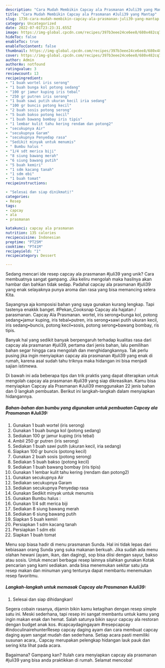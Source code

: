 ```yaml
---
description: "Cara Mudah Membikin Capcay ala Prasmanan #Juli39 yang Mantap"
title: "Cara Mudah Membikin Capcay ala Prasmanan #Juli39 yang Mantap"
slug: 1736-cara-mudah-membikin-capcay-ala-prasmanan-juli39-yang-mantap
category: Uncategorized
date: 2022-07-01T23:23:31.655Z
image: https://img-global.cpcdn.com/recipes/397b3eee24ce6ee8/680x482cq70/capcay-ala-prasmanan-juli39-foto-resep-utama.jpg
hideToc: false
enableToc: true
enableTocContent: false
thumbnail: https://img-global.cpcdn.com/recipes/397b3eee24ce6ee8/680x482cq70/capcay-ala-prasmanan-juli39-foto-resep-utama.jpg
cover: https://img-global.cpcdn.com/recipes/397b3eee24ce6ee8/680x482cq70/capcay-ala-prasmanan-juli39-foto-resep-utama.jpg
author: Admin
authorAv: notfound
ratingvalue: 3
reviewcount: 13
recipeingredient:
- "1 buah wortel iris serong"
- "1 buah bunga kol potong sedang"
- "100 gr jamur kuping iris tebal"
- "250 gr putren iris serong"
- "1 buah sawi putih ukuran kecil iria sedang"
- "100 gr buncis potong kecil"
- "2 buah sosis potong serong"
- "5 buah bakso potong kecil"
- "1 buah bawang bombay iris tipis"
- "1 lembar kulit tahu kering rendam dan potong2"
- "secukupnya Air"
- "secukupnya Garam"
- "secukupnya Penyedap rasa"
- "Sedikit minyak untuk menumis"
- " Bumbu halus "
- "1/4 sdt merica biji"
- "8 siung bawang merah"
- "6 siung bawang putih"
- "5 buah kemiri"
- "1 sdm kacang tanah"
- "1 sdm ebi"
- "1 buah tomat"
recipeinstructions:

- "Selesai dan siap dinikmati!"
categories:
- Resep
tags:
- capcay
- ala
- prasmanan

katakunci: capcay ala prasmanan 
nutrition: 135 calories
recipecuisine: Indonesian
preptime: "PT25M"
cooktime: "PT41M"
recipeyield: "1"
recipecategory: Dessert

---
```





Sedang mencari ide resep capcay ala prasmanan #juli39 yang unik? Cara membuatnya sangat gampang. Jika keliru mengolah maka hasilnya akan hambar dan bahkan tidak sedap. Padahal capcay ala prasmanan #juli39 yang enak selayaknya punya aroma dan rasa yang bisa memancing selera Kita.





Sayangnya aja komposisi bahan yang saya gunakan kurang lengkap. Tapi tastenya enakkk banget. #Pekan_Cooksnap Capcay ala hajatan / parasmanan. Capcay Ala Prasmanan. wortel, iris serong•bunga kol, potong sedang•jamur kuping, iris tebal•putren, iris serong•sawi putih ukuran kecil, iris sedang•buncis, potong kecil•sosis, potong serong•bawang bombay, ris tipis.

Banyak hal yang sedikit banyak berpengaruh terhadap kualitas rasa dari capcay ala prasmanan #juli39, pertama dari jenis bahan, lalu pemilihan bahan segar hingga cara mengolah dan menghidangkannya. Tak perlu pusing jika ingin menyiapkan capcay ala prasmanan #juli39 yang enak di rumah, karena asal sudah tahu triknya maka hidangan ini bisa menjadi sajian istimewa.






Di bawah ini ada beberapa tips dan trik praktis yang dapat diterapkan untuk mengolah capcay ala prasmanan #juli39 yang siap dikreasikan. Kamu bisa menyiapkan Capcay ala Prasmanan #Juli39 menggunakan 22 jenis bahan dan 0 langkah pembuatan. Berikut ini langkah-langkah dalam menyiapkan hidangannya.

<!--inarticleads1-->

##### Bahan-bahan dan bumbu yang digunakan untuk pembuatan Capcay ala Prasmanan #Juli39:

1. Gunakan 1 buah wortel (iris serong)
1. Gunakan 1 buah bunga kol (potong sedang)
1. Sediakan 100 gr jamur kuping (iris tebal)
1. Ambil 250 gr putren (iris serong)
1. Sediakan 1 buah sawi putih (ukuran kecil, iria sedang)
1. Siapkan 100 gr buncis (potong kecil)
1. Gunakan 2 buah sosis (potong serong)
1. Sediakan 5 buah bakso (potong kecil)
1. Sediakan 1 buah bawang bombay (iris tipis)
1. Gunakan 1 lembar kulit tahu kering (rendam dan potong2)
1. Gunakan secukupnya Air
1. Sediakan secukupnya Garam
1. Sediakan secukupnya Penyedap rasa
1. Gunakan Sedikit minyak untuk menumis
1. Gunakan  Bumbu halus :
1. Gunakan 1/4 sdt merica biji
1. Sediakan 8 siung bawang merah
1. Sediakan 6 siung bawang putih
1. Siapkan 5 buah kemiri
1. Persiapkan 1 sdm kacang tanah
1. Persiapkan 1 sdm ebi
1. Siapkan 1 buah tomat


Menu sop biasa hadir di menu prasmanan Sunda. Hal ini tidak lepas dari kebiasaan orang Sunda yang suka makanan berkuah. Jika sudah ada menu olahan hewani (ayam, ikan, dan daging), sop bisa diisi dengan sayur, bakso atau sosis. Untuk mencari berbagai resep lainnya silahkan gunakan Kotak pencarian yang kami sediakan. anda bisa menemukan sekitar satu juta resep makan dan minuman yang tentunya dapat membantu menemukan resep favoritmu. 

<!--inarticleads2-->

##### Langkah-langkah untuk memasak Capcay ala Prasmanan #Juli39:


1. Selesai dan siap dihidangkan!

Segera cobain rasanya, dijamin bikin kamu ketagihan dengan resep simple satu ini. Meski sederhana, tapi resep ini sangat membantu untuk kamu yang ingin makan enak dan hemat. Salah satunya bikin sayur capcay ala restoran dengan budget anak kos. #capcaydagingayam #resepcapcay #indoculinairehunterResep capcay daging ayam dan cara membuat capcay daging ayam sangat mudah dan sederhana. Setiap acara pasti memiliki susunan acara,. Capcay merupakan pelengkap hidangan lauk pauk dan sering kita lihat pada acara. 

Bagaimana? Gampang kan? Itulah cara menyiapkan capcay ala prasmanan #juli39 yang bisa anda praktikkan di rumah. Selamat mencoba!
